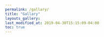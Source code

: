 ```yaml
---
permalink: /gallary/
title: "Gallary"
layouts_gallery:
last_modified_at: 2019-04-30T15:15:09-04:00
toc: true
---
```

